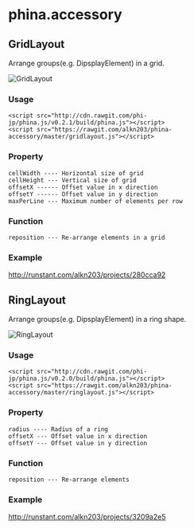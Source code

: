 # phina.accessory

## GridLayout
Arrange groups(e.g. DipsplayElement) in a grid.

![GridLayout](https://raw.githubusercontent.com/alkn203/phina_accessory_gridlayout/master/image.gif)

### Usage

```
<script src="http://cdn.rawgit.com/phi-jp/phina.js/v0.2.1/build/phina.js"></script>
<script src="https://rawgit.com/alkn203/phina-accessory/master/gridlayout.js"></script>
```

### Property

```
cellWidth ---- Horizontal size of grid
cellHeight --- Vertical size of grid
offsetX ------ Offset value in x direction
offsetY ------ Offset value in y direction
maxPerLine --- Maximum number of elements per row
```

### Function

```
reposition --- Re-arrange elements in a grid
```
### Example
http://runstant.com/alkn203/projects/280cca92

## RingLayout
Arrange groups(e.g. DipsplayElement) in a ring shape.

![RingLayout](https://raw.githubusercontent.com/alkn203/phina_accessory_ringlayout/master/image.gif)

### Usage

```
<script src="http://cdn.rawgit.com/phi-jp/phina.js/v0.2.0/build/phina.js"></script>
<script src="https://rawgit.com/alkn203/phina-accessory/master/ringlayout.js"></script>
```

### Property

```
radius ---- Radius of a ring
offsetX --- Offset value in x direction
offsetY --- Offset value in y direction
```

### Function

```
reposition --- Re-arrange elements 
```

### Example

http://runstant.com/alkn203/projects/3209a2e5